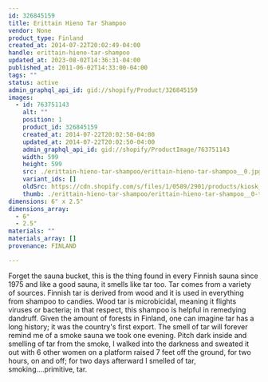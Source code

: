 ```yaml
---
id: 326845159
title: Erittain Hieno Tar Shampoo
vendor: None
product_type: Finland
created_at: 2014-07-22T20:02:49-04:00
handle: erittain-hieno-tar-shampoo
updated_at: 2023-08-02T14:36:31-04:00
published_at: 2011-06-02T14:33:00-04:00
tags: ""
status: active
admin_graphql_api_id: gid://shopify/Product/326845159
images:
  - id: 763751143
    alt: ""
    position: 1
    product_id: 326845159
    created_at: 2014-07-22T20:02:50-04:00
    updated_at: 2014-07-22T20:02:50-04:00
    admin_graphql_api_id: gid://shopify/ProductImage/763751143
    width: 599
    height: 599
    src: ./erittain-hieno-tar-shampoo/erittain-hieno-tar-shampoo__0.jpg
    variant_ids: []
    oldSrc: https://cdn.shopify.com/s/files/1/0589/2901/products/kiosk_fi_tarshampoo.jpeg?v=1406073770
    thumb: ./erittain-hieno-tar-shampoo/erittain-hieno-tar-shampoo__0-thumb.jpg
dimensions: 6" x 2.5"
dimensions_array:
  - 6"
  - 2.5"
materials: ""
materials_array: []
provenance: FINLAND

---
```


Forget the sauna bucket, this is the thing found in every Finnish sauna since 1975 and like a good sauna, it smells like tar too. Tar comes from a variety of sources. Finnish tar is derived from wood and it is used in everything from shampoo to candies. Wood tar is microbicidal, meaning it flights viruses or bacteria; in that respect, this shampoo is helpful in remedying dandruff. Given the amount of forests in Finland, one can imagine tar has a long history; it was the country's first export. The smell of tar will forever remind me of a smoke sauna we took one evening. Pitch dark inside and smelling of tar from the smoke, I walked into the darkness and sweated it out with 6 other women on a platform raised 7 feet off the ground, for two hours, on and off; for two days afterward I smelled of tar, smoking….primitive, tar.
